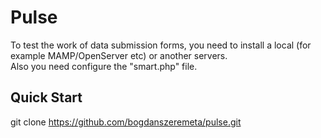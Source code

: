 # Pulse
To test the work of data submission forms, you need to install a local (for example MAMP/OpenServer etc) or another servers.\
Also you need configure the "smart.php" file.

## Quick Start
git clone https://github.com/bogdanszeremeta/pulse.git
